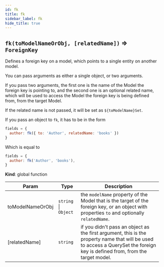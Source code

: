 ```yaml
---
id: fk
title: fk
sidebar_label: fk
hide_title: true
---
```


<a name="fk"></a>

## `fk(toModelNameOrObj, [relatedName])` ⇒ `ForeignKey`
Defines a foreign key on a model, which pointsto a single entity on another model.You can pass arguments as either a single object,or two arguments.If you pass two arguments, the first one is the nameof the Model the foreign key is pointing to, andthe second one is an optional related name, which willbe used to access the Model the foreign keyis being defined from, from the target Model.If the related name is not passed, it will be set as`${toModelName}Set`.If you pass an object to `fk`, it has to be in the form```javascriptfields = {  author: fk({ to: 'Author', relatedName: 'books' })}```Which is equal to```javascriptfields = {  author: fk('Author', 'books'),}```

**Kind**: global function  

| Param | Type | Description |
| --- | --- | --- |
| toModelNameOrObj | `string` \| `Object` | the `modelName` property of                                            the Model that is the target of the                                            foreign key, or an object with properties                                            `to` and optionally `relatedName`. |
| [relatedName] | `string` | if you didn't pass an object as the first argument,                                 this is the property name that will be used to                                 access a QuerySet the foreign key is defined from,                                 from the target model. |

